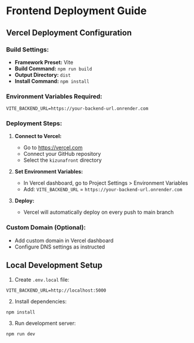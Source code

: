 # Frontend Deployment Guide

## Vercel Deployment Configuration

### Build Settings:
- **Framework Preset:** Vite
- **Build Command:** `npm run build`
- **Output Directory:** `dist`
- **Install Command:** `npm install`

### Environment Variables Required:
```
VITE_BACKEND_URL=https://your-backend-url.onrender.com
```

### Deployment Steps:

1. **Connect to Vercel:**
   - Go to https://vercel.com
   - Connect your GitHub repository
   - Select the `kizunafront` directory

2. **Set Environment Variables:**
   - In Vercel dashboard, go to Project Settings > Environment Variables
   - Add: `VITE_BACKEND_URL` = `https://your-backend-url.onrender.com`

3. **Deploy:**
   - Vercel will automatically deploy on every push to main branch

### Custom Domain (Optional):
- Add custom domain in Vercel dashboard
- Configure DNS settings as instructed

## Local Development Setup

1. Create `.env.local` file:
```
VITE_BACKEND_URL=http://localhost:5000
```

2. Install dependencies:
```bash
npm install
```

3. Run development server:
```bash
npm run dev
``` 